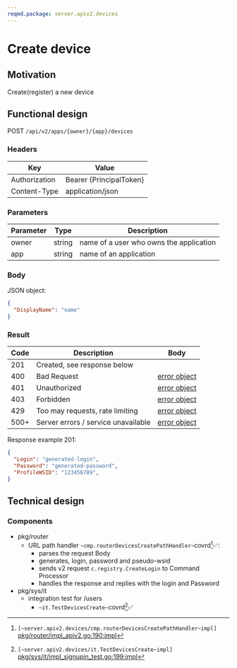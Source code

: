 ```yaml
---
reqmd.package: server.apiv2.devices
---
```


# Create device

## Motivation

Create(register) a new device

## Functional design

POST `/api/v2/apps/{owner}/{app}/devices`

### Headers

| Key | Value |
| --- | --- |
| Authorization | Bearer {PrincipalToken} |
| Content-Type | application/json |

### Parameters

| Parameter | Type | Description |
| --- | --- | --- |
| owner | string | name of a user who owns the application |
| app | string | name of an application |

### Body

JSON object:

```json
{
  "DisplayName": "name"
}
```

### Result

| Code | Description | Body |
| --- | --- | --- |
| 201 | Created, see response below  |
| 400 | Bad Request | [error object](errors.md) |
| 401 | Unauthorized | [error object](errors.md) |
| 403 | Forbidden | [error object](errors.md) |
| 429 | Too may requests, rate limiting | [error object](errors.md) |
| 500+ | Server errors / service unavailable | [error object](errors.md) |

 Response example 201:

```json
{
  "Login": "generated-login",
  "Password": "generated-password",
  "ProfileWSID": "123456789",
}
```

## Technical design

### Components

- pkg/router
  - URL path handler `~cmp.routerDevicesCreatePathHandler~`covrd[^1]✅:
    - parses the request Body
    - generates, login, password and pseudo-wsid
    - sends v2 request `c.registry.CreateLogin` to Command Processor
    - handles the response and replies with the login and Password
- pkg/sys/it
  - integration test for /users
    - `~it.TestDevicesCreate~`covrd[^2]✅

[^1]: `[~server.apiv2.devices/cmp.routerDevicesCreatePathHandler~impl]` [pkg/router/impl_apiv2.go:190:impl](https://github.com/voedger/voedger/blob/main/pkg/router/impl_apiv2.go#L190)
[^2]: `[~server.apiv2.devices/it.TestDevicesCreate~impl]` [pkg/sys/it/impl_signupin_test.go:199:impl](https://github.com/voedger/voedger/blob/main/pkg/sys/it/impl_signupin_test.go#L199)
